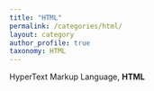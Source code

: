 ```yaml
---
title: "HTML"
permalink: /categories/html/
layout: category
author_profile: true
taxonomy: HTML
---
```


HyperText Markup Language, **HTML**
